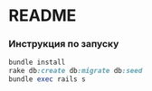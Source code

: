 # README

### Инструкция по запуску

```ruby
bundle install
rake db:create db:migrate db:seed
bundle exec rails s
```
